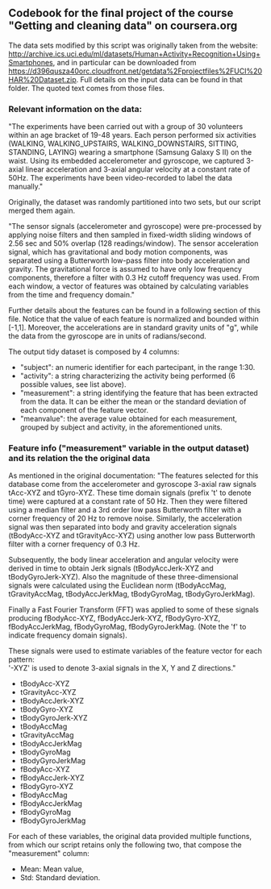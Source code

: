 ## Codebook for the final project of the course "Getting and cleaning data" on coursera.org

The data sets modified by this script was originally taken from the website:
http://archive.ics.uci.edu/ml/datasets/Human+Activity+Recognition+Using+Smartphones,
and in particular can be downloaded from 
https://d396qusza40orc.cloudfront.net/getdata%2Fprojectfiles%2FUCI%20HAR%20Dataset.zip.
Full details on the input data can be found in that folder. The quoted text comes from those files.


### Relevant information on the data:

"The experiments have been carried out with a group of 30 volunteers within an age bracket of 19-48 years. Each person performed six activities (WALKING, WALKING_UPSTAIRS, WALKING_DOWNSTAIRS, SITTING, STANDING, LAYING) wearing a smartphone (Samsung Galaxy S II) on the waist. Using its embedded accelerometer and gyroscope, we captured 3-axial linear acceleration and 3-axial angular velocity at a constant rate of 50Hz. The experiments have been video-recorded to label the data manually."

Originally, the dataset was randomly partitioned into two sets, but our script merged them again.

"The sensor signals (accelerometer and gyroscope) were pre-processed by applying noise filters and then sampled in fixed-width sliding windows of 2.56 sec and 50% overlap (128 readings/window). The sensor acceleration signal, which has gravitational and body motion components, was separated using a Butterworth low-pass filter into body acceleration and gravity. The gravitational force is assumed to have only low frequency components, therefore a filter with 0.3 Hz cutoff frequency was used. From each window, a vector of features was obtained by calculating variables from the time and frequency domain."

Further details about the features can be found in a following section of this file. 
Notice that the value of each feature is normalized and bounded within [-1,1]. Moreover, the accelerations are in standard gravity units of "g", while the data from the gyroscope are in units of radians/second. 

The output tidy dataset is composed by 4 columns:
- "subject": an numeric identifier for each partecipant, in the range 1:30.
- "activity": a string characterizing the activity being performed (6 possible values, see list above).
- "measurement": a string identifying the feature that has been extracted from the data. It can be either the mean or the standard deviation of each component of the feature vector.
- "meanvalue": the average value obtained for each measurement, grouped by subject and activity, in the aforementioned units.
	
	
### Feature info ("measurement" variable in the output dataset) and its relation the the original data

As mentioned in the original documentation:
"The features selected for this database come from the accelerometer and gyroscope 3-axial raw signals tAcc-XYZ and tGyro-XYZ. These time domain signals (prefix 't' to denote time) were captured at a constant rate of 50 Hz. 
Then they were filtered using a median filter and a 3rd order low pass Butterworth filter with a corner frequency of 20 Hz to remove noise. Similarly, the acceleration signal was then separated into body and gravity acceleration signals (tBodyAcc-XYZ and tGravityAcc-XYZ) using another low pass Butterworth filter with a corner frequency of 0.3 Hz. 

Subsequently, the body linear acceleration and angular velocity were derived in time to obtain Jerk signals (tBodyAccJerk-XYZ and tBodyGyroJerk-XYZ). Also the magnitude of these three-dimensional signals were calculated using the Euclidean norm (tBodyAccMag, tGravityAccMag, tBodyAccJerkMag, tBodyGyroMag, tBodyGyroJerkMag). 

Finally a Fast Fourier Transform (FFT) was applied to some of these signals producing fBodyAcc-XYZ, fBodyAccJerk-XYZ, fBodyGyro-XYZ, fBodyAccJerkMag, fBodyGyroMag, fBodyGyroJerkMag. (Note the 'f' to indicate frequency domain signals). 

These signals were used to estimate variables of the feature vector for each pattern:  
'-XYZ' is used to denote 3-axial signals in the X, Y and Z directions."

- tBodyAcc-XYZ
- tGravityAcc-XYZ
- tBodyAccJerk-XYZ
- tBodyGyro-XYZ
- tBodyGyroJerk-XYZ
- tBodyAccMag
- tGravityAccMag
- tBodyAccJerkMag
- tBodyGyroMag
- tBodyGyroJerkMag
- fBodyAcc-XYZ
- fBodyAccJerk-XYZ
- fBodyGyro-XYZ
- fBodyAccMag
- fBodyAccJerkMag
- fBodyGyroMag
- fBodyGyroJerkMag

For each of these variables, the original data provided multiple functions, from which our script retains only the following two, that compose the "measurement" column:
- Mean: Mean value,
- Std: Standard deviation.
